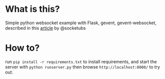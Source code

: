 What is this?
==========

Simple python websocket example with Flask, gevent, gevent-websocket, described in this [article](http://www.socketubs.net/2012/10/28/Websocket_with_flask_and_gevent/) by @socketubs

How to?
==========

run `pip install -r requirements.txt` to install requirements, and start the server with `python runserver.py` then browse `http://localhost:8000/` to try out.
